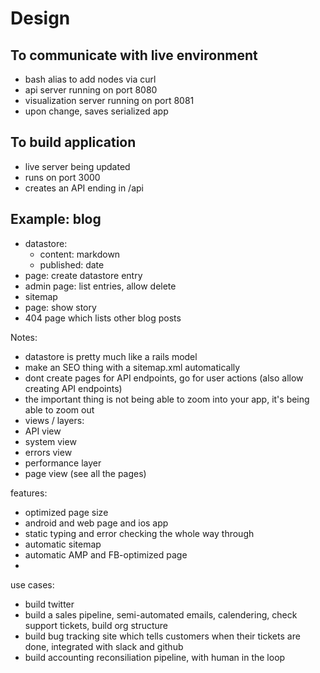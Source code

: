 # Design

## To communicate with live environment
- bash alias to add nodes via curl
- api server running on port 8080
- visualization server running on port 8081
- upon change, saves serialized app

## To build application
- live server being updated
- runs on port 3000
- creates an API ending in /api


## Example: blog
- datastore:
  - content: markdown
  - published: date
- page: create datastore entry
- admin page: list entries, allow delete
- sitemap
- page: show story
- 404 page which lists other blog posts


Notes:
- datastore is pretty much like a rails model
- make an SEO thing with a sitemap.xml automatically
- dont create pages for API endpoints, go for user actions (also allow creating API endpoints)
- the important thing is not being able to zoom into your app, it's being able to zoom out
- views / layers:
 - API view
 - system view
 - errors view
 - performance layer
 - page view (see all the pages)

features:
- optimized page size
- android and web page and ios app
- static typing and error checking the whole way through
- automatic sitemap
- automatic AMP and FB-optimized page
- 


use cases:
- build twitter
- build a sales pipeline, semi-automated emails, calendering, check support tickets, build org structure
- build bug tracking site which tells customers when their tickets are done, integrated with slack and github
- build accounting reconsiliation pipeline, with human in the loop
